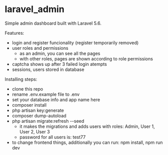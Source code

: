 # laravel_admin
Simple admin dashboard built with Laravel 5.6.

Features:
- login and register funcionality (register temporarily removed)
- user roles and permissions
  - as an admin, you can see all the pages
  - with other roles, pages are shown according to role permissions
- captcha shows up after 3 failed login atempts
- sessions, users stored in database

Installing steps:
  - clone this repo
  - rename .env.example file to .env
  - set your database info and app name here
  - composer install
  - php artisan key:generate
  - composer dump-autoload
  - php artisan migrate:refresh --seed 
    - it makes the migrations and adds users with roles: Admin, User 1, User 2, User 3
    - password for all users is: test77
  - to change frontend things, additionally you can run: npm install, npm run dev
